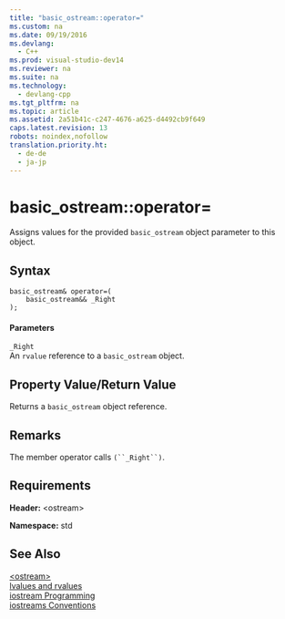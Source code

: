 ```yaml
---
title: "basic_ostream::operator="
ms.custom: na
ms.date: 09/19/2016
ms.devlang: 
  - C++
ms.prod: visual-studio-dev14
ms.reviewer: na
ms.suite: na
ms.technology: 
  - devlang-cpp
ms.tgt_pltfrm: na
ms.topic: article
ms.assetid: 2a51b41c-c247-4676-a625-d4492cb9f649
caps.latest.revision: 13
robots: noindex,nofollow
translation.priority.ht: 
  - de-de
  - ja-jp
---
```

# basic_ostream::operator=
Assigns values for the provided `basic_ostream` object parameter to this object.  
  
## Syntax  
  
```  
basic_ostream& operator=(  
    basic_ostream&& _Right  
);  
```  
  
#### Parameters  
 `_Right`  
 An `rvalue` reference to a `basic_ostream` object.  
  
## Property Value/Return Value  
 Returns a `basic_ostream` object reference.  
  
## Remarks  
 The member operator calls `(``_Right``)`.  
  
## Requirements  
 **Header:** <ostream\>  
  
 **Namespace:** std  
  
## See Also  
 [<ostream\>](../vs140/-ostream-.md)   
 [lvalues and rvalues](../vs140/Lvalues-and-Rvalues--Visual-C---.md)   
 [iostream Programming](../vs140/iostream-Programming.md)   
 [iostreams Conventions](../vs140/iostreams-Conventions.md)